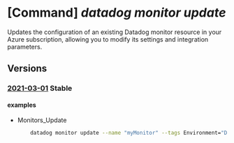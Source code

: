 # [Command] _datadog monitor update_

Updates the configuration of an existing Datadog monitor resource in your Azure subscription, allowing you to modify its settings and integration parameters.

## Versions

### [2021-03-01](/Resources/mgmt-plane/L3N1YnNjcmlwdGlvbnMve30vcmVzb3VyY2Vncm91cHMve30vcHJvdmlkZXJzL21pY3Jvc29mdC5kYXRhZG9nL21vbml0b3JzL3t9/2021-03-01.xml) **Stable**

<!-- mgmt-plane /subscriptions/{}/resourcegroups/{}/providers/microsoft.datadog/monitors/{} 2021-03-01 -->

#### examples

- Monitors_Update
    ```bash
        datadog monitor update --name "myMonitor" --tags Environment="Dev" --monitoring-status "Disabled" --resource-group "myResourceGroup"
    ```
